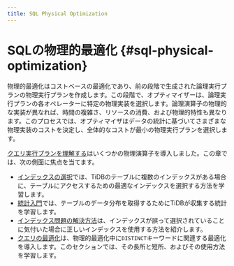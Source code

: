 ```yaml
---
title: SQL Physical Optimization
---
```


# SQLの物理的最適化 {#sql-physical-optimization}

物理的最適化はコストベースの最適化であり、前の段階で生成された論理実行プランの物理実行プランを作成します。この段階で、オプティマイザーは、論理実行プランの各オペレーターに特定の物理実装を選択します。論理演算子の物理的な実装が異なれば、時間の複雑さ、リソースの消費、および物理的特性も異なります。このプロセスでは、オプティマイザはデータの統計に基づいてさまざまな物理実装のコストを決定し、全体的なコストが最小の物理実行プランを選択します。

[クエリ実行プランを理解する](/explain-overview.md)はいくつかの物理演算子を導入しました。この章では、次の側面に焦点を当てます。

-   [インデックスの選択](/choose-index.md)では、TiDBのテーブルに複数のインデックスがある場合に、テーブルにアクセスするための最適なインデックスを選択する方法を学習します。
-   [統計入門](/statistics.md)では、テーブルのデータ分布を取得するためにTiDBが収集する統計を学習します。
-   [インデックス問題の解決方法](/wrong-index-solution.md)は、インデックスが誤って選択されていることに気付いた場合に正しいインデックスを使用する方法を紹介します。
-   [クエリの最適化](/agg-distinct-optimization.md)は、物理的最適化中に`DISTINCT`キーワードに関連する最適化を導入します。このセクションでは、その長所と短所、およびその使用方法を学習します。
